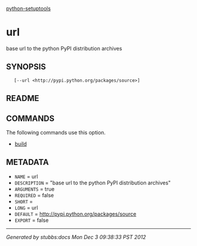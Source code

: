 [python-setuptools](../../index.html)

# url

base url to the python PyPI distribution archives

## SYNOPSIS

       [--url <http://pypi.python.org/packages/source>]

## README



## COMMANDS

The following commands use this option.

* [build](../../commands/build/index.html)

## METADATA

* `NAME` = url
* `DESCRIPTION` = "base url to the python PyPI distribution archives"
* `ARGUMENTS` = true
* `REQUIRED` = false
* `SHORT` = 
* `LONG` = url
* `DEFAULT` = http://pypi.python.org/packages/source
* `EXPORT` = false

----

*Generated by stubbs:docs Mon Dec  3 09:38:33 PST 2012*

